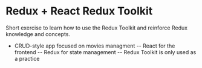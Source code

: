 # Redux + React Redux Toolkit

Short exercise to learn how to use the Redux Toolkit and reinforce Redux knowledge and concepts.

- CRUD-style app focused on movies managment
  -- React for the frontend
  -- Redux for state management
  -- Redux Toolkit is only used as a practice
